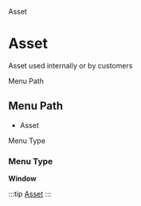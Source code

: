 
Asset
# Asset


Asset used internally or by customers

Menu Path
## Menu Path



- Asset

Menu Type
### Menu Type

**Window**


:::tip
[Asset](functional-guide/window/window-asset.md)
:::